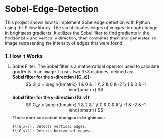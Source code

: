 # Sobel-Edge-Detection

This project shows how to implement Sobel edge detection with Python using the Pillow library. The script locates edges of images through change in brightness gradients. It utilizes the Sobel filter to find gradients in the horizontal x and vertical y direction, then combines them and generates an image representing the intensity of edges that were found.

### 1. How It Works
1.  Sobel Filter:
        The Sobel filter is a mathematical operator used to calculate gradients in an image. It uses two 3×3 matrices, defined as:   
        **Sobel filter for the x-direction (\(G_x\)):**
$$
G_x =
\begin{bmatrix}
1 & 0 & -1 \\
2 & 0 & -2 \\
1 & 0 & -1
\end{bmatrix}
$$
        **Sobel filter for the y-direction (\(G_y\)):**
$$
G_y =
\begin{bmatrix}
1 & 2 & 1 \\
0 & 0 & 0 \\
-1 & -2 & -1
\end{bmatrix}
$$
These matrices detect changes in brightness:

        (\(G_x\)): Detects vertical edges.
        (\(G_y\))​: Detects horizontal edges.
